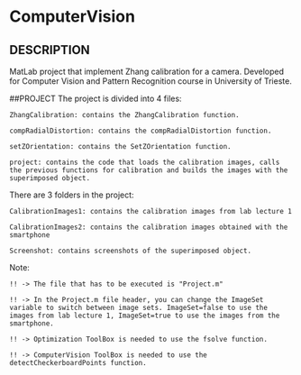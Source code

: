 

# ComputerVision

## DESCRIPTION  
MatLab project that implement Zhang calibration for a camera. Developed for Computer Vision and Pattern Recognition course in University of Trieste.

##PROJECT
The project is divided into 4 files:  

```
ZhangCalibration: contains the ZhangCalibration function.
```
```
compRadialDistortion: contains the compRadialDistortion function.
```
```
setZOrientation: contains the SetZOrientation function.
```
```
project: contains the code that loads the calibration images, calls the previous functions for calibration and builds the images with the superimposed object.
```

There are 3 folders in the project:  

```
CalibrationImages1: contains the calibration images from lab lecture 1
```
```
CalibrationImages2: contains the calibration images obtained with the smartphone
```
```
Screenshot: contains screenshots of the superimposed object.
```

Note:  
```
!! -> The file that has to be executed is "Project.m"
```
```
!! -> In the Project.m file header, you can change the ImageSet variable to switch between image sets. ImageSet=false to use the images from lab lecture 1, ImageSet=true to use the images from the smartphone.
```
```
!! -> Optimization ToolBox is needed to use the fsolve function. 
```
```
!! -> ComputerVision ToolBox is needed to use the detectCheckerboardPoints function. 
```
